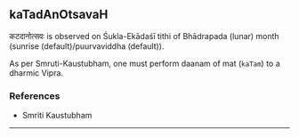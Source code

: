 ## kaTadAnOtsavaH

कटदानोत्सवः is observed on Śukla-Ekādaśī tithi of Bhādrapada (lunar) month (sunrise (default)/puurvaviddha (default)).

As per Smruti-Kaustubham, one must perform daanam of mat (`kaTam`) to a dharmic Vipra.
### References
* Smriti Kaustubham

---
